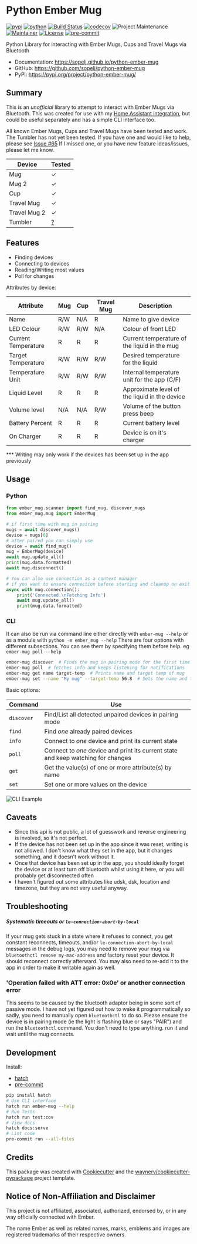 # Python Ember Mug

[![pypi](https://img.shields.io/pypi/v/python-ember-mug.svg)](https://pypi.org/project/python-ember-mug/)
[![python](https://img.shields.io/pypi/pyversions/python-ember-mug.svg)](https://pypi.org/project/python-ember-mug/)
[![Build Status](https://github.com/sopelj/python-ember-mug/actions/workflows/tests.yml/badge.svg)](https://github.com/sopelj/python-ember-mug/actions/workflows/tests.yml)
[![codecov](https://codecov.io/gh/sopelj/python-ember-mug/branch/main/graphs/badge.svg)](https://codecov.io/github/sopelj/python-ember-mug)
![Project Maintenance](https://img.shields.io/maintenance/yes/2023.svg)
[![Maintainer](https://img.shields.io/badge/maintainer-%40sopelj-blue.svg)](https://github.com/sopelj)
[![License](https://img.shields.io/github/license/sopelj/python-ember-mug.svg)](LICENSE)
[![pre-commit](https://img.shields.io/badge/pre--commit-enabled-brightgreen)](https://github.com/pre-commit/pre-commit)

Python Library for interacting with Ember Mugs, Cups and Travel Mugs via Bluetooth

* Documentation: <https://sopelj.github.io/python-ember-mug>
* GitHub: <https://github.com/sopelj/python-ember-mug>
* PyPI: <https://pypi.org/project/python-ember-mug/>

## Summary

This is an *unofficial* library to attempt to interact with Ember Mugs via Bluetooth.
This was created for use with my [Home Assistant integration](https://github.com/sopelj/hass-ember-mug-component),
but could be useful separately and has a simple CLI interface too.

All known Ember Mugs, Cups and Travel Mugs have been tested and work.
The Tumbler has not yet been tested. If you have one and would like to help, please see [Issue #65]((https://github.com/sopelj/python-ember-mug/issues/56))
If I missed one, or you have new feature ideas/issues, please let me know.

| Device       | Tested                                                    |
|--------------|-----------------------------------------------------------|
| Mug          | ✓                                                         |
| Mug 2        | ✓                                                         |
| Cup          | ✓                                                         |
| Travel Mug   | ✓                                                         |
| Travel Mug 2 | ✓                                                         |
| Tumbler      | [?](https://github.com/sopelj/python-ember-mug/issues/56) |


## Features

* Finding devices
* Connecting to devices
* Reading/Writing most values
* Poll for changes

Attributes by device:

| Attribute           | Mug | Cup | Travel Mug | Description                                   |
|---------------------|-----|-----|------------|-----------------------------------------------|
| Name                | R/W | N/A | R          | Name to give device                           |
| LED Colour          | R/W | R/W | N/A        | Colour of front LED                           |
| Current Temperature | R   | R   | R          | Current temperature of the liquid in the mug  |
| Target Temperature  | R/W | R/W | R/W        | Desired temperature for the liquid            |
| Temperature Unit    | R/W | R/W | R/W        | Internal temperature unit for the app (C/F)   |
| Liquid Level        | R   | R   | R          | Approximate level of the liquid in the device |
| Volume level        | N/A | N/A | R/W        | Volume of the button press beep               |
| Battery Percent     | R   | R   | R          | Current battery level                         |
| On Charger          | R   | R   | R          | Device is on it's charger                     |

*** Writing may only work if the devices has been set up in the app previously

## Usage

### Python

```python
from ember_mug.scanner import find_mug, discover_mugs
from ember_mug.mug import EmberMug

# if first time with mug in pairing
mugs = await discover_mugs()
device = mugs[0]
# after paired you can simply use
device = await find_mug()
mug = EmberMug(device)
await mug.update_all()
print(mug.data.formatted)
await mug.disconnect()

# You can also use connection as a context manager
# if you want to ensure connection before starting and cleanup on exit
async with mug.connection():
    print('Connected.\nFetching Info')
    await mug.update_all()
    print(mug.data.formatted)
```

### CLI

It can also be run via command line either directly with `ember-mug --help` or as a module with `python -m ember_mug --help`
There are four options with different subsections. You can see them by specifying them before help. eg `ember-mug poll --help`

```bash
ember-mug discover  # Finds the mug in pairing mode for the first time
ember-mug poll  # fetches info and keeps listening for notifications
ember-mug get name target-temp  # Prints name and target temp of mug
ember-mug set --name "My mug" --target-temp 56.8  # Sets the name and target temp to specified values
```

Basic options:

| Command     | Use                                                                               |
|-------------|-----------------------------------------------------------------------------------|
| `discover`  | Find/List all detected unpaired devices in pairing mode                           |
| `find`      | Find *one* already paired devices                                                 |
| `info`      | Connect to *one* device and print its current state                               |
| `poll`      | Connect to *one* device and print its current state and keep watching for changes |
| `get`       | Get the value(s) of one or more attribute(s) by name                              |
| `set`       | Set one or more values on the device                                              |

![CLI Example](./docs/images/cli-example.png)

## Caveats

* Since this api is not public, a lot of guesswork and reverse engineering is involved, so it's not perfect.
* If the device has not been set up in the app since it was reset, writing is not allowed. I don't know what they set in the app, but it changes something, and it doesn't work without it.
* Once that device has been set up in the app, you should ideally forget the device or at least turn off bluetooth whilst using it here, or you will probably get disconnected often
* I haven't figured out some attributes like udsk, dsk, location and timezone, but they are not very useful anyway.

## Troubleshooting

##### Systematic timeouts or `le-connection-abort-by-local`

If your mug gets stuck in a state where it refuses to connect, you get constant reconnects, timeouts, and/or `le-connection-abort-by-local` messages in the debug logs, you may need to remove
your mug via `bluetoothctl remove my-mac-address` and factory reset your device. It should reconnect correctly afterward.
You may also need to re-add it to the app in order to make it writable again as well.

### 'Operation failed with ATT error: 0x0e' or another connection error

This seems to be caused by the bluetooth adaptor being in some sort of passive mode. I have not yet figured out how to wake it programmatically so sadly, you need to manually open `bluetoothctl` to do so.
Please ensure the device is in pairing mode (ie the light is flashing blue or says "PAIR") and run the `bluetoothctl` command. You don't need to type anything. run it and wait until the mug connects.


## Development

Install:
- [hatch](https://hatch.pypa.io/latest/install/)
- [pre-commit](https://pre-commit.com/)

```bash
pip install hatch
# Use CLI interface
hatch run ember-mug --help
# Run Tests
hatch run test:cov
# View docs
hatch docs:serve
# Lint code
pre-commit run --all-files
```

## Credits

This package was created with [Cookiecutter](https://github.com/audreyr/cookiecutter) and the [waynerv/cookiecutter-pypackage](https://github.com/waynerv/cookiecutter-pypackage) project template.

## Notice of Non-Affiliation and Disclaimer

This project is not affiliated, associated, authorized, endorsed by, or in any way officially connected with Ember.

The name Ember as well as related names, marks, emblems and images are registered trademarks of their respective owners.
